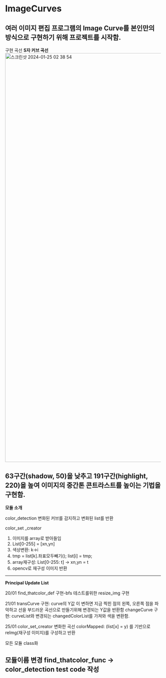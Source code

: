 # ImageCurves

여러 이미지 편집 프로그램의 Image Curve를 본인만의 방식으로 구현하기 위해 프로젝트를 시작함.
------------------
구현 곡선
**S자 커브 곡선**
<img width="1322" alt="스크린샷 2024-01-25 02 38 54" src="https://github.com/seyun4047/ImageCurves/assets/73819780/0722bc39-77cd-4f18-ab50-635f957af52f">

63구간(shadow, 50)을 낮추고 191구간(highlight, 220)을 높여 이미지의 중간톤 콘트라스트를 높이는 기법을 구현함.
------------------
**모듈 소개**

color_detection
변화된 커브를 감지하고
변화된 list를 반환

color_set _creator
1. 이미지를 array로 받아들임
2. List[0-255] = [xn,yn]
3. 색상변환: k->i
4. tmp = list[k].좌표모두빼기(); list[i] = tmp;
5. array재구성: List[0-255: t] -> xn,yn = t
6. opencv로 재구성 이미지 반환

------------------
**Principal Update List**

20/01
find_thatcolor_def 구현-bfs
테스트를위한 resize_img 구현

21/01
transCurve 구현: curve의 Y값 이 변하면 지금 찍힌 점의 왼쪽, 오른쪽 점을 파악하고 선을 부드러운 곡선으로 만들기위해 변경되는 Y값을 반환함
changeCurve 구현: curveList와 변경되는 changedColorList를 가져와 색을 변환함.

25/01
color_set_creator
변화한 곡선 colorMapped: (list[x] = y) 를 기반으로 reImg(재구성 이미지)를 구성하고 반환

모든 모듈 class화

모듈이름 변경 find_thatcolor_func -> color_detection
test code 작성
------------------
